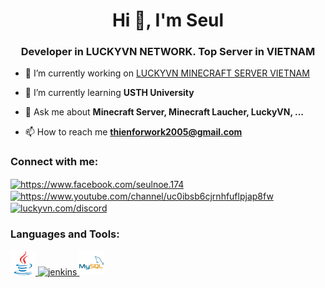 <h1 align="center">Hi 👋, I'm Seul</h1>
<h3 align="center">Developer in LUCKYVN NETWORK. Top Server in VIETNAM</h3>

- 🔭 I’m currently working on [LUCKYVN MINECRAFT SERVER VIETNAM](https://luckyvn.com/)

- 🌱 I’m currently learning **USTH University**

- 💬 Ask me about **Minecraft Server, Minecraft Laucher, LuckyVN, ...**

- 📫 How to reach me **thienforwork2005@gmail.com**

<h3 align="left">Connect with me:</h3>
<p align="left">
<a href="https://fb.com/https://www.facebook.com/seulnoe.174" target="blank"><img align="center" src="https://raw.githubusercontent.com/rahuldkjain/github-profile-readme-generator/master/src/images/icons/Social/facebook.svg" alt="https://www.facebook.com/seulnoe.174" height="30" width="40" /></a>
<a href="https://www.youtube.com/c/https://www.youtube.com/channel/uc0ibsb6cjrnhfuflpjap8fw" target="blank"><img align="center" src="https://raw.githubusercontent.com/rahuldkjain/github-profile-readme-generator/master/src/images/icons/Social/youtube.svg" alt="https://www.youtube.com/channel/uc0ibsb6cjrnhfuflpjap8fw" height="30" width="40" /></a>
<a href="https://discord.gg/luckyvn-network-offical-discord-684293554918391815" target="blank"><img align="center" src="https://raw.githubusercontent.com/rahuldkjain/github-profile-readme-generator/master/src/images/icons/Social/discord.svg" alt="luckyvn.com/discord" height="30" width="40" /></a>
</p>

<h3 align="left">Languages and Tools:</h3>
<p align="left"> <a href="https://www.java.com" target="_blank" rel="noreferrer"> <img src="https://raw.githubusercontent.com/devicons/devicon/master/icons/java/java-original.svg" alt="java" width="40" height="40"/> </a> <a href="https://www.jenkins.io" target="_blank" rel="noreferrer"> <img src="https://www.vectorlogo.zone/logos/jenkins/jenkins-icon.svg" alt="jenkins" width="40" height="40"/> </a> <a href="https://www.mysql.com/" target="_blank" rel="noreferrer"> <img src="https://raw.githubusercontent.com/devicons/devicon/master/icons/mysql/mysql-original-wordmark.svg" alt="mysql" width="40" height="40"/> </a> </p>
